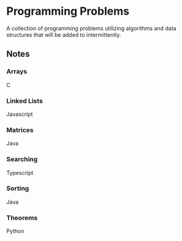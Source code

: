 # Programming Problems

A collection of programming problems utilizing algorithms and data
structures that will be added to intermittently.

## Notes

### Arrays

C

### Linked Lists

Javascript

### Matrices

Java

### Searching

Typescript

### Sorting

Java

### Theorems

Python
